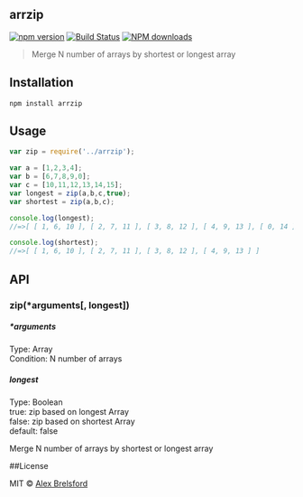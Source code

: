 ## arrzip
[![npm version](https://img.shields.io/npm/v/arrzip.svg)](https://www.npmjs.com/package/arrzip)
[![Build Status](https://travis-ci.org/abrelsfo/arrzip.svg?branch=master)](https://travis-ci.org/abrelsfo/arrzip.svg?branch=master)
[![NPM downloads](http://img.shields.io/npm/dm/arrzip.svg?style=flat)](http://npmjs.org/arrzip)
> Merge N number of arrays by shortest or longest array

## Installation

```npm install arrzip```

## Usage
```js
var zip = require('../arrzip');

var a = [1,2,3,4];
var b = [6,7,8,9,0];
var c = [10,11,12,13,14,15];
var longest = zip(a,b,c,true);
var shortest = zip(a,b,c);

console.log(longest);
//=>[ [ 1, 6, 10 ], [ 2, 7, 11 ], [ 3, 8, 12 ], [ 4, 9, 13 ], [ 0, 14 ], [ 15 ] ]

console.log(shortest);
//=>[ [ 1, 6, 10 ], [ 2, 7, 11 ], [ 3, 8, 12 ], [ 4, 9, 13 ] ]
```

## API

### zip(\*arguments[, longest])

##### \*arguments
Type: Array<br>
Condition: N number of arrays

##### longest
Type: Boolean<br>
true: zip based on longest Array<br>
false: zip based on shortest Array<br>
default: false

Merge N number of arrays by shortest or longest array

##License

MIT © [Alex Brelsford](abrelsfo.github.io)

